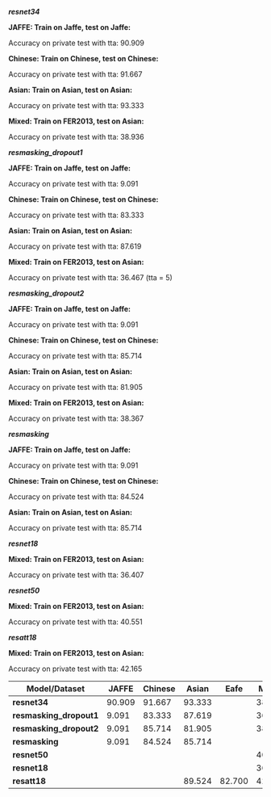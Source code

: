 ***resnet34***

**JAFFE: Train on Jaffe, test on Jaffe:**

Accuracy on private test with tta: 90.909

**Chinese: Train on Chinese, test on Chinese:**

Accuracy on private test with tta: 91.667

**Asian: Train on Asian, test on Asian:**

Accuracy on private test with tta: 93.333

**Mixed: Train on FER2013, test on Asian:**

Accuracy on private test with tta: 38.936 

***resmasking_dropout1***

**JAFFE: Train on Jaffe, test on Jaffe:**

Accuracy on private test with tta: 9.091

**Chinese: Train on Chinese, test on Chinese:**

Accuracy on private test with tta: 83.333

**Asian: Train on Asian, test on Asian:**

Accuracy on private test with tta: 87.619

**Mixed: Train on FER2013, test on Asian:**

Accuracy on private test with tta: 36.467 (tta = 5)

***resmasking_dropout2***

**JAFFE: Train on Jaffe, test on Jaffe:**

Accuracy on private test with tta: 9.091

**Chinese: Train on Chinese, test on Chinese:**

Accuracy on private test with tta: 85.714

**Asian: Train on Asian, test on Asian:**

Accuracy on private test with tta: 81.905

**Mixed: Train on FER2013, test on Asian:**

Accuracy on private test with tta: 38.367

***resmasking***

**JAFFE: Train on Jaffe, test on Jaffe:**

Accuracy on private test with tta: 9.091

**Chinese: Train on Chinese, test on Chinese:**

Accuracy on private test with tta: 84.524

**Asian: Train on Asian, test on Asian:**

Accuracy on private test with tta: 85.714

***resnet18***

**Mixed: Train on FER2013, test on Asian:**

Accuracy on private test with tta: 36.407  

***resnet50***

**Mixed: Train on FER2013, test on Asian:**

Accuracy on private test with tta: 40.551 

***resatt18***

**Mixed: Train on FER2013, test on Asian:**

Accuracy on private test with tta: 42.165 


| Model/Dataset           | JAFFE   | Chinese | Asian  |  Eafe  | Mixed  |
|-------------------------|---------|---------|--------|--------|--------|
| **resnet34**            | 90.909  | 91.667  | 93.333 |  | 38.936 |
| **resmasking_dropout1** | 9.091   | 83.333  | 87.619 |  | 36.467 |
| **resmasking_dropout2** | 9.091   | 85.714  | 81.905 |  | 38.367 |
| **resmasking**          | 9.091   | 84.524  | 85.714 |  |        |
| **resnet50**            |         |         |        |  | 40.551 |
| **resnet18**            |         |         |        |  | 36.407 |
| **resatt18**            |         |         | 89.524 | 82.700 | 42.165 |

